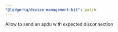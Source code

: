 ```yaml
---
"@ledgerhq/device-management-kit": patch
---
```


Allow to send an apdu with expected disconnection
